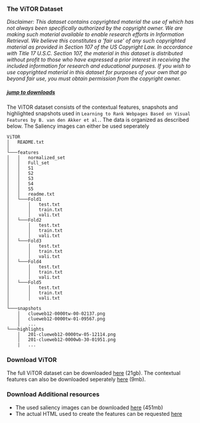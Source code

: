 ### The ViTOR Dataset
*Disclaimer: This dataset contains copyrighted material the use of which has not always been specifically authorized by the copyright owner. We are making such material available to enable research efforts in Information Retrieval. We believe this constitutes a 'fair use' of any such copyrighted material as provided in Section 107 of the US Copyright Law. In accordance with Title 17 U.S.C. Section 107, the material in this dataset is distributed without profit to those who have expressed a prior interest in receiving the included information for research and educational purposes. If you wish to use copyrighted material in this dataset for purposes of your own that go beyond fair use, you must obtain permission from the copyright owner.*

##### [jump to downloads](https://github.com/Braamling/learning-to-rank-webpages-based-on-visual-features/blob/master/dataset.md#download-vitor)
The ViTOR dataset consists of the contextual features, snapshots and highlighted snapshots used in `Learning to Rank Webpages Based on Visual Features by B. van den Akker et al.`. The data is organized as described below. The Saliency images can either be used seperately 

```
ViTOR
│   README.txt  
│
└───features
│   │   normalized_set
│   │   Full_set
│   │   S1
│   │   S2
│   │   S3
│   │   S4
│   │   S5
│   │   readme.txt 
│   └───Fold1
│       │   test.txt
│       │   train.txt
│       │   vali.txt
│   └───Fold2
│       │   test.txt
│       │   train.txt
│       │   vali.txt
│   └───Fold3
│       │   test.txt
│       │   train.txt
│       │   vali.txt
│   └───Fold4
│       │   test.txt
│       │   train.txt
│       │   vali.txt
│   └───Fold5
│       │   test.txt
│       │   train.txt
│       │   vali.txt
│   
└───snapshots
    │   clueweb12-0000tw-00-02137.png
    │   clueweb12-0000tw-01-09567.png
    │   ...
└───highlights
    │   201-clueweb12-0000tw-05-12114.png
    │   201-clueweb12-0000wb-30-01951.png
    |   ...

```

### Download ViTOR
The full ViTOR dataset can be downloaded [here](https://drive.google.com/open?id=1afPX7fHmN6l4BUAJzj_CD3iSY7Ahk5Us) (21gb). The contextual features can also be downloaded seperately [here](https://drive.google.com/open?id=1Erp_GyY0-H9XQfDon4yasUG62xV5LKpG) (9mb).


### Download Additional resources

- The used saliency images can be downloaded [here](https://drive.google.com/open?id=1s286YhW0aC7qORUjpwR48tvUVUTz_OIM) (451mb)
- The actual HTML used to create the features can be requested [here](https://lemurproject.org/clueweb12/)
